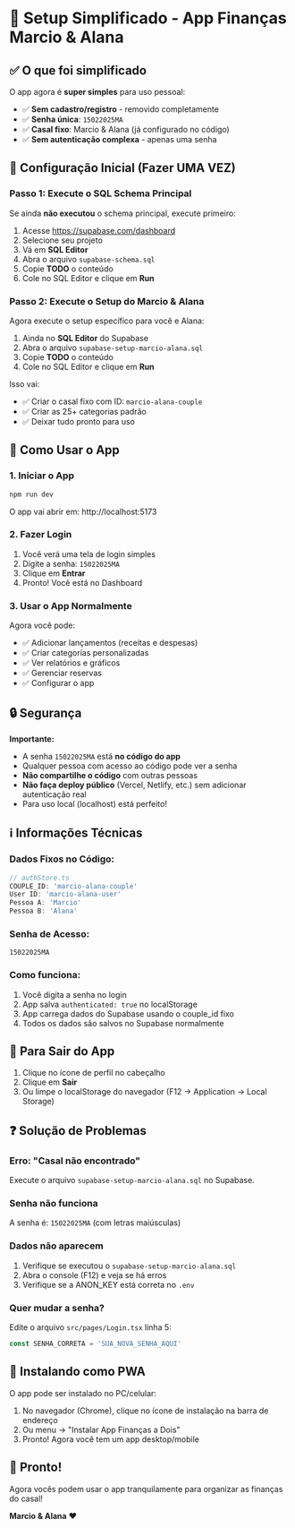 # 🚀 Setup Simplificado - App Finanças Marcio & Alana

## ✅ O que foi simplificado

O app agora é **super simples** para uso pessoal:

- ✅ **Sem cadastro/registro** - removido completamente
- ✅ **Senha única**: `15022025MA`
- ✅ **Casal fixo**: Marcio & Alana (já configurado no código)
- ✅ **Sem autenticação complexa** - apenas uma senha

## 🔧 Configuração Inicial (Fazer UMA VEZ)

### Passo 1: Execute o SQL Schema Principal

Se ainda **não executou** o schema principal, execute primeiro:

1. Acesse https://supabase.com/dashboard
2. Selecione seu projeto
3. Vá em **SQL Editor**
4. Abra o arquivo `supabase-schema.sql`
5. Copie **TODO** o conteúdo
6. Cole no SQL Editor e clique em **Run**

### Passo 2: Execute o Setup do Marcio & Alana

Agora execute o setup específico para você e Alana:

1. Ainda no **SQL Editor** do Supabase
2. Abra o arquivo `supabase-setup-marcio-alana.sql`
3. Copie **TODO** o conteúdo
4. Cole no SQL Editor e clique em **Run**

Isso vai:
- ✅ Criar o casal fixo com ID: `marcio-alana-couple`
- ✅ Criar as 25+ categorias padrão
- ✅ Deixar tudo pronto para uso

## 🎯 Como Usar o App

### 1. Iniciar o App

```bash
npm run dev
```

O app vai abrir em: http://localhost:5173

### 2. Fazer Login

1. Você verá uma tela de login simples
2. Digite a senha: `15022025MA`
3. Clique em **Entrar**
4. Pronto! Você está no Dashboard

### 3. Usar o App Normalmente

Agora você pode:
- ✅ Adicionar lançamentos (receitas e despesas)
- ✅ Criar categorias personalizadas
- ✅ Ver relatórios e gráficos
- ✅ Gerenciar reservas
- ✅ Configurar o app

## 🔒 Segurança

**Importante:**
- A senha `15022025MA` está **no código do app**
- Qualquer pessoa com acesso ao código pode ver a senha
- **Não compartilhe o código** com outras pessoas
- **Não faça deploy público** (Vercel, Netlify, etc.) sem adicionar autenticação real
- Para uso local (localhost) está perfeito!

## ℹ️ Informações Técnicas

### Dados Fixos no Código:

```typescript
// authStore.ts
COUPLE_ID: 'marcio-alana-couple'
User ID: 'marcio-alana-user'
Pessoa A: 'Marcio'
Pessoa B: 'Alana'
```

### Senha de Acesso:
```
15022025MA
```

### Como funciona:
1. Você digita a senha no login
2. App salva `authenticated: true` no localStorage
3. App carrega dados do Supabase usando o couple_id fixo
4. Todos os dados são salvos no Supabase normalmente

## 🔄 Para Sair do App

1. Clique no ícone de perfil no cabeçalho
2. Clique em **Sair**
3. Ou limpe o localStorage do navegador (F12 → Application → Local Storage)

## ❓ Solução de Problemas

### Erro: "Casal não encontrado"

Execute o arquivo `supabase-setup-marcio-alana.sql` no Supabase.

### Senha não funciona

A senha é: `15022025MA` (com letras maiúsculas)

### Dados não aparecem

1. Verifique se executou o `supabase-setup-marcio-alana.sql`
2. Abra o console (F12) e veja se há erros
3. Verifique se a ANON_KEY está correta no `.env`

### Quer mudar a senha?

Edite o arquivo `src/pages/Login.tsx` linha 5:
```typescript
const SENHA_CORRETA = 'SUA_NOVA_SENHA_AQUI'
```

## 📱 Instalando como PWA

O app pode ser instalado no PC/celular:

1. No navegador (Chrome), clique no ícone de instalação na barra de endereço
2. Ou menu → "Instalar App Finanças a Dois"
3. Pronto! Agora você tem um app desktop/mobile

## 🎉 Pronto!

Agora vocês podem usar o app tranquilamente para organizar as finanças do casal!

**Marcio & Alana** ❤️
